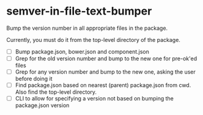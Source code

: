 # semver-in-file-text-bumper
Bump the version number in all appropriate files in the package.

Currently, you must do it from the top-level directory of the package.

* [ ] Bump package.json, bower.json and component.json
* [ ] Grep for the old version number and bump to the new one for pre-ok'ed files
* [ ] Grep for any version number and bump to the new one, asking the user before doing it
* [ ] Find package.json based on nearest (parent) package.json from cwd. Also find the top-level directory.
* [ ] CLI to allow for specifying a version not based on bumping the package.json version
